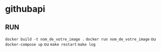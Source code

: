 # githubapi

## RUN
`docker build -t nom_de_votre_image .`
`docker run nom_de_votre_image`
ou
`docker-compose up`
ou
`make restart`
`make log`